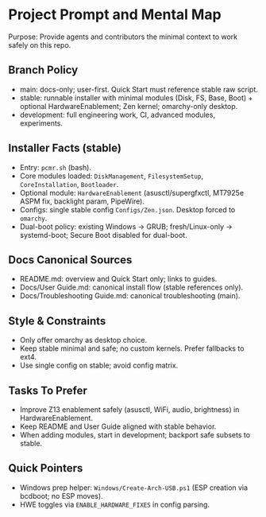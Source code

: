 # Project Prompt and Mental Map

Purpose: Provide agents and contributors the minimal context to work safely on this repo.

## Branch Policy
- main: docs-only; user-first. Quick Start must reference stable raw script.
- stable: runnable installer with minimal modules (Disk, FS, Base, Boot) + optional HardwareEnablement; Zen kernel; omarchy-only desktop.
- development: full engineering work, CI, advanced modules, experiments.

## Installer Facts (stable)
- Entry: `pcmr.sh` (bash).
- Core modules loaded: `DiskManagement`, `FilesystemSetup`, `CoreInstallation`, `Bootloader`.
- Optional module: `HardwareEnablement` (asusctl/supergfxctl, MT7925e ASPM fix, backlight param, PipeWire).
- Configs: single stable config `Configs/Zen.json`. Desktop forced to `omarchy`.
- Dual-boot policy: existing Windows → GRUB; fresh/Linux-only → systemd-boot; Secure Boot disabled for dual-boot.

## Docs Canonical Sources
- README.md: overview and Quick Start only; links to guides.
- Docs/User Guide.md: canonical install flow (stable references only).
- Docs/Troubleshooting Guide.md: canonical troubleshooting (main).

## Style & Constraints
- Only offer omarchy as desktop choice.
- Keep stable minimal and safe; no custom kernels. Prefer fallbacks to ext4.
- Use single config on stable; avoid config matrix.

## Tasks To Prefer
- Improve Z13 enablement safely (asusctl, WiFi, audio, brightness) in HardwareEnablement.
- Keep README and User Guide aligned with stable behavior.
- When adding modules, start in development; backport safe subsets to stable.

## Quick Pointers
- Windows prep helper: `Windows/Create-Arch-USB.ps1` (ESP creation via bcdboot; no ESP moves).
- HWE toggles via `ENABLE_HARDWARE_FIXES` in config parsing.

